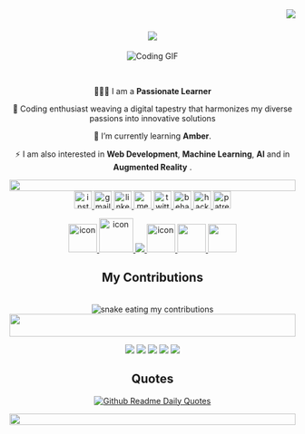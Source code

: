 <img align="right" src="https://visitor-badge.laobi.icu/badge?page_id=BankimKamila185.BankimKamila185"/>

<h1 align="center">
<img src="https://readme-typing-svg.herokuapp.com/?font=Righteous&size=35&center=true&vCenter=true&width=500&height=70&duration=3300&lines=Hola+Amigo!+👋;+I'm+BankimChandraKamila!;" /></h1>

<p align="center">
  <img src="https://media.tenor.com/GfSX-u7VGM4AAAAC/coding.gif" alt="Coding GIF">
</p>
</div>
<br/>

<div align="center">
 
 🧑🏻‍💻 I am a **Passionate Learner**
 
 🚀 Coding enthusiast weaving a digital tapestry that harmonizes my diverse passions into innovative solutions

🌱 I’m currently learning **Amber**.

⚡ I am also interested in **Web Development**, **Machine Learning**, **AI** and in **Augmented Reality** .

 </div>
<img src="https://i.imgur.com/dBaSKWF.gif" height="20" width="100%">


<div align="center">
  <a href="https://www.instagram.com/bankimkamila.23//" target="_blank">
    <img src="https://img.shields.io/static/v1?message=Instagram&logo=instagram&label=&color=E4405F&logoColor=white&labelColor=&style=for-the-badge" height="31" alt="instagram logo"  />
  </a>
  <a href="https://mail.google.com/mail/?view=cm&fs=1&to=bankimkamila185@gmail.com" target="_blank">
    <img src="https://img.shields.io/static/v1?message=Gmail&logo=gmail&label=&color=D14836&logoColor=white&labelColor=&style=for-the-badge" height="31" alt="gmail logo"  />
  </a>
  <a href="www.linkedin.com/in/bankim-chandra-kamila-b07b59236" target="_blank">
    <img src="https://img.shields.io/static/v1?message=LinkedIn&logo=linkedin&label=&color=0077B5&logoColor=white&labelColor=&style=for-the-badge" height="31" alt="linkedin logo"  />
  </a>
  <a href="https://medium.com/BankimKamila185" target="_blank">
    <img src="https://img.shields.io/static/v1?message=Medium&logo=medium&label=&color=12100E&logoColor=white&labelColor=&style=for-the-badge" height="31" alt="medium logo"  />
  </a>
  <a href="https://twitter.com/@BankimKamila185" target="_blank">
    <img src="https://img.shields.io/static/v1?message=Twitter&logo=twitter&label=&color=1DA1F2&logoColor=white&labelColor=&style=for-the-badge" height="31" alt="twitter logo"  />
  </a>
  <a href="https://www.behance.net/bankim" target="_blank">
    <img src="https://img.shields.io/static/v1?message=Behance&logo=behance&label=&color=1769ff&logoColor=white&labelColor=&style=for-the-badge" height="31" alt="behance logo"  />
  </a>
  <a href="https://www.hackerrank.com/profile/bankimkamila185" target="_blank">
    <img src="https://img.shields.io/static/v1?message=HackerRank&logo=hackerrank&label=&color=2EC866&logoColor=white&labelColor=&style=for-the-badge" height="31" alt="hackerrank logo"  />
  </a>
  <a href="https://www.patreon.com/Nirukti" target="_blank">
    <img src="https://img.shields.io/static/v1?message=Patreon&logo=patreon&label=&color=F96854&logoColor=white&labelColor=&style=for-the-badge" height="31" alt="patreon logo"  />
  </a>
</div>

<p align="center">
  <a href="https://skillicons.dev">
    <img src="https://techstack-generator.vercel.app/python-icon.svg" alt="icon" width="50" height="50" />
    <img src="https://techstack-generator.vercel.app/cpp-icon.svg" alt="icon" width="60" height="60" />
    <img src="https://skillicons.dev/icons?i=git,github,c,vscode,blender,figma,mysql,typescript,html,css,wordpress&theme=light" />
    <img src="https://sp-ao.shortpixel.ai/client/to_auto,q_lossless,ret_img,w_300,h_300/https://fullsteam.mit.edu/wp-content/uploads/2020/03/ScratchLogo-300x300.png" alt="icon" width="50" height="50" />
    <img src="https://media.licdn.com/dms/image/D5612AQGny7xsSSLQ-A/article-cover_image-shrink_600_2000/0/1699480666080?e=2147483647&v=beta&t=3jmL98hJa2MwOmEPsQZ9t3zAH3CjBLEIL-ugNdJ31tY" width="50" height="50">
    <img src="https://www.appsheet.com/Content/img/material/appsheet_rebrand_logo.svg" width="50" height="50">
  </a>

</p>


<div align="center">
  <h2> My Contributions </h2>
  <br>
  <img alt="snake eating my contributions" src="https://github.com/BankimKamila185/BankimKamila185/blob/output/github-contribution-grid-snake-dark.svg" />
  

</div>

<img src="https://i.imgur.com/dBaSKWF.gif" height="40" width="100%">
<div align="center">
    
</p>



![](https://github-readme-activity-graph.vercel.app/graph?username=BankimKamila185&bg_color=ffffff&color=0042aa&line=b88504&point=0061ff&area=true&area_color=f2c33f&hide_border=true)
![](http://github-profile-summary-cards.vercel.app/api/cards/repos-per-language?username=BankimKamila185&theme=solarized)
![](http://github-profile-summary-cards.vercel.app/api/cards/most-commit-language?username=BankimKamila185&theme=transparent)
![](http://github-profile-summary-cards.vercel.app/api/cards/stats?username=BankimKamila185&theme=transparent)
![](http://github-profile-summary-cards.vercel.app/api/cards/productive-time?username=BankimKamila185&theme=solarized&utcOffset=5.3)

</div>


<div align="center">
  <h2> Quotes </h2>

<div align="center">
    
</p>


[![Github Readme Daily Quotes](https://readme-daily-quotes.vercel.app/api?theme=vue)](https://github.com/cheehwatang/github-readme-daily-quotes)

</div>
<img src="https://i.imgur.com/dBaSKWF.gif" height="20" width="100%">
